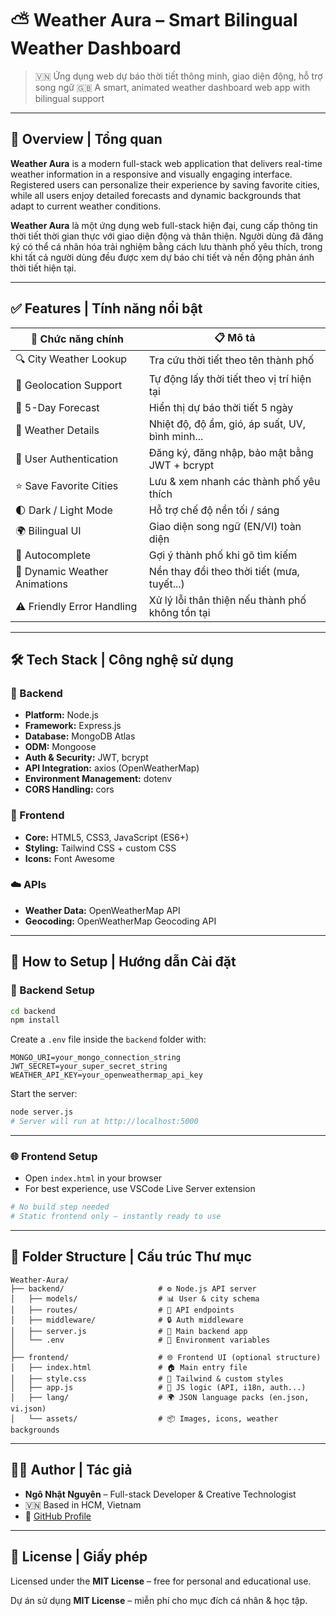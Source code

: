 # ⛅ Weather Aura – Smart Bilingual Weather Dashboard

> 🇻🇳 Ứng dụng web dự báo thời tiết thông minh, giao diện động, hỗ trợ song ngữ 🇬🇧 A smart, animated weather dashboard web app with bilingual support

---

## 🎯 Overview | Tổng quan

**Weather Aura** is a modern full-stack web application that delivers real-time weather information in a responsive and visually engaging interface. Registered users can personalize their experience by saving favorite cities, while all users enjoy detailed forecasts and dynamic backgrounds that adapt to current weather conditions.

**Weather Aura** là một ứng dụng web full-stack hiện đại, cung cấp thông tin thời tiết thời gian thực với giao diện động và thân thiện. Người dùng đã đăng ký có thể cá nhân hóa trải nghiệm bằng cách lưu thành phố yêu thích, trong khi tất cả người dùng đều được xem dự báo chi tiết và nền động phản ánh thời tiết hiện tại.

---

## ✅ Features | Tính năng nổi bật

| 🧩 Chức năng chính            | 📋 Mô tả                                         |
| ----------------------------- | ------------------------------------------------ |
| 🔍 City Weather Lookup        | Tra cứu thời tiết theo tên thành phố             |
| 📍 Geolocation Support        | Tự động lấy thời tiết theo vị trí hiện tại       |
| 📅 5-Day Forecast             | Hiển thị dự báo thời tiết 5 ngày                 |
| 🧾 Weather Details            | Nhiệt độ, độ ẩm, gió, áp suất, UV, bình minh...  |
| 🔐 User Authentication        | Đăng ký, đăng nhập, bảo mật bằng JWT + bcrypt    |
| ⭐ Save Favorite Cities        | Lưu & xem nhanh các thành phố yêu thích          |
| 🌓 Dark / Light Mode          | Hỗ trợ chế độ nền tối / sáng                     |
| 🌍 Bilingual UI               | Giao diện song ngữ (EN/VI) toàn diện             |
| 💬 Autocomplete               | Gợi ý thành phố khi gõ tìm kiếm                  |
| 🌈 Dynamic Weather Animations | Nền thay đổi theo thời tiết (mưa, tuyết...)      |
| ⚠️ Friendly Error Handling    | Xử lý lỗi thân thiện nếu thành phố không tồn tại |

---

## 🛠 Tech Stack | Công nghệ sử dụng

### 🔧 Backend

- **Platform:** Node.js
- **Framework:** Express.js
- **Database:** MongoDB Atlas
- **ODM:** Mongoose
- **Auth & Security:** JWT, bcrypt
- **API Integration:** axios (OpenWeatherMap)
- **Environment Management:** dotenv
- **CORS Handling:** cors

### 🎨 Frontend

- **Core:** HTML5, CSS3, JavaScript (ES6+)
- **Styling:** Tailwind CSS + custom CSS
- **Icons:** Font Awesome

### ☁️ APIs

- **Weather Data:** OpenWeatherMap API
- **Geocoding:** OpenWeatherMap Geocoding API

---

## 🚀 How to Setup | Hướng dẫn Cài đặt

### 📡 Backend Setup

```bash
cd backend
npm install
```

Create a `.env` file inside the `backend` folder with:

```env
MONGO_URI=your_mongo_connection_string
JWT_SECRET=your_super_secret_string
WEATHER_API_KEY=your_openweathermap_api_key
```

Start the server:

```bash
node server.js
# Server will run at http://localhost:5000
```

---

### 🌐 Frontend Setup

- Open `index.html` in your browser
- For best experience, use VSCode Live Server extension

```bash
# No build step needed
# Static frontend only – instantly ready to use
```

---

## 📁 Folder Structure | Cấu trúc Thư mục

```plaintext
Weather-Aura/
├── backend/                     # ⚙️ Node.js API server
│   ├── models/                  # 📊 User & city schema
│   ├── routes/                  # 🧭 API endpoints
│   ├── middleware/              # 🔒 Auth middleware
│   ├── server.js                # 🚀 Main backend app
│   └── .env                     # 🔐 Environment variables
│
├── frontend/                    # 🌐 Frontend UI (optional structure)
│   ├── index.html               # 🏠 Main entry file
│   ├── style.css                # 🎨 Tailwind & custom styles
│   ├── app.js                   # 🧠 JS logic (API, i18n, auth...)
│   ├── lang/                    # 🌍 JSON language packs (en.json, vi.json)
│   └── assets/                  # 📦 Images, icons, weather backgrounds
```

---

## 👨‍💻 Author | Tác giả

- **Ngô Nhật Nguyên** – Full-stack Developer & Creative Technologist
- 🇻🇳 Based in HCM, Vietnam
- 🔗 [GitHub Profile](https://github.com/NhatNguyenYn)

---

## 📜 License | Giấy phép

Licensed under the **MIT License** – free for personal and educational use.

Dự án sử dụng **MIT License** – miễn phí cho mục đích cá nhân & học tập.

